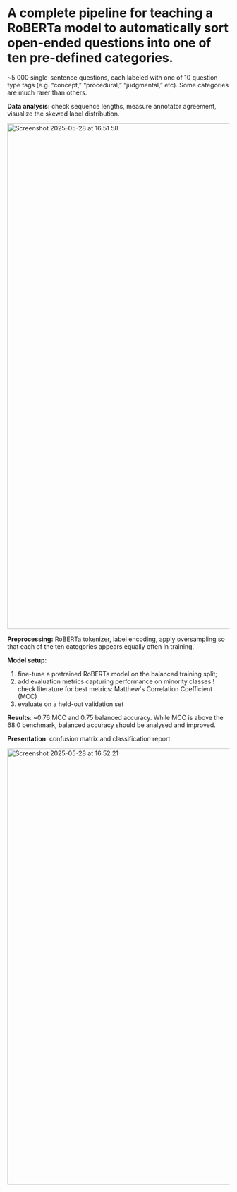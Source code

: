 # A complete pipeline for teaching a RoBERTa model to automatically sort open-ended questions into one of ten pre-defined categories. 

~5 000 single-sentence questions, each labeled with one of 10 question-type tags (e.g. “concept,” “procedural,” “judgmental,” etc). 
Some categories are much rarer than others.

**Data analysis:** check sequence lengths, measure annotator agreement, visualize the skewed label distribution. 

<img width="1147" alt="Screenshot 2025-05-28 at 16 51 58" src="https://github.com/user-attachments/assets/95ab5d51-8833-4325-ba3d-5040994bbb6a" />

**Preprocessing:** RoBERTa tokenizer, label encoding, apply oversampling so that each of the ten categories appears equally often in training.

**Model setup**: 
1) fine-tune a pretrained RoBERTa model on the balanced training split;
2) add evaluation metrics capturing performance on minority classes
  ! check literature for best metrics: Matthew's Correlation Coefficient (MCC) 
4) evaluate on a held-out validation set

**Results**: ~0.76 MCC and 0.75 balanced accuracy. While MCC is above the 68.0 benchmark, balanced accuracy should be analysed and improved. 

**Presentation**: confusion matrix and classification report.

<img width="989" alt="Screenshot 2025-05-28 at 16 52 21" src="https://github.com/user-attachments/assets/a2dcb484-0e6a-4508-b400-27e955ca5de6" />
